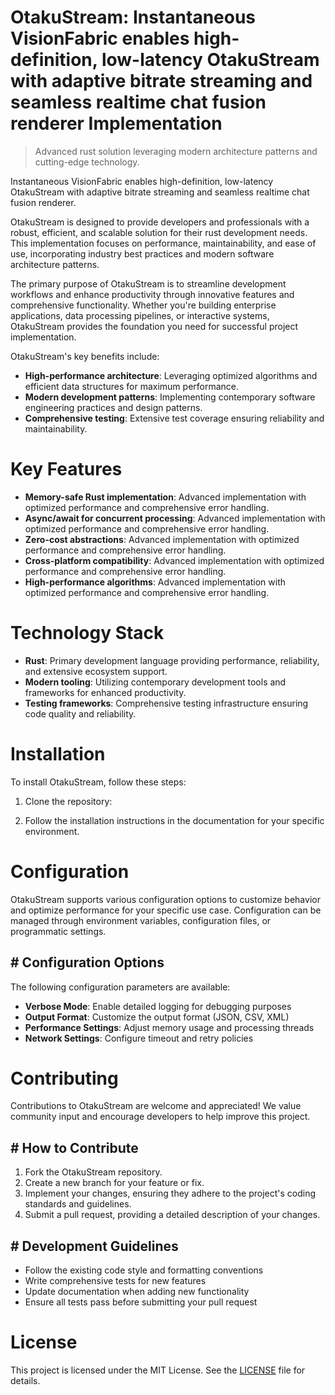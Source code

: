 <!-- fallback_OtakuStream_20250803184706_79235 -->

# OtakuStream: Instantaneous VisionFabric enables high-definition, low-latency OtakuStream with adaptive bitrate streaming and seamless realtime chat fusion renderer Implementation
> Advanced rust solution leveraging modern architecture patterns and cutting-edge technology.

Instantaneous VisionFabric enables high-definition, low-latency OtakuStream with adaptive bitrate streaming and seamless realtime chat fusion renderer.

OtakuStream is designed to provide developers and professionals with a robust, efficient, and scalable solution for their rust development needs. This implementation focuses on performance, maintainability, and ease of use, incorporating industry best practices and modern software architecture patterns.

The primary purpose of OtakuStream is to streamline development workflows and enhance productivity through innovative features and comprehensive functionality. Whether you're building enterprise applications, data processing pipelines, or interactive systems, OtakuStream provides the foundation you need for successful project implementation.

OtakuStream's key benefits include:

* **High-performance architecture**: Leveraging optimized algorithms and efficient data structures for maximum performance.
* **Modern development patterns**: Implementing contemporary software engineering practices and design patterns.
* **Comprehensive testing**: Extensive test coverage ensuring reliability and maintainability.

# Key Features

* **Memory-safe Rust implementation**: Advanced implementation with optimized performance and comprehensive error handling.
* **Async/await for concurrent processing**: Advanced implementation with optimized performance and comprehensive error handling.
* **Zero-cost abstractions**: Advanced implementation with optimized performance and comprehensive error handling.
* **Cross-platform compatibility**: Advanced implementation with optimized performance and comprehensive error handling.
* **High-performance algorithms**: Advanced implementation with optimized performance and comprehensive error handling.

# Technology Stack

* **Rust**: Primary development language providing performance, reliability, and extensive ecosystem support.
* **Modern tooling**: Utilizing contemporary development tools and frameworks for enhanced productivity.
* **Testing frameworks**: Comprehensive testing infrastructure ensuring code quality and reliability.

# Installation

To install OtakuStream, follow these steps:

1. Clone the repository:


2. Follow the installation instructions in the documentation for your specific environment.

# Configuration

OtakuStream supports various configuration options to customize behavior and optimize performance for your specific use case. Configuration can be managed through environment variables, configuration files, or programmatic settings.

## # Configuration Options

The following configuration parameters are available:

* **Verbose Mode**: Enable detailed logging for debugging purposes
* **Output Format**: Customize the output format (JSON, CSV, XML)
* **Performance Settings**: Adjust memory usage and processing threads
* **Network Settings**: Configure timeout and retry policies

# Contributing

Contributions to OtakuStream are welcome and appreciated! We value community input and encourage developers to help improve this project.

## # How to Contribute

1. Fork the OtakuStream repository.
2. Create a new branch for your feature or fix.
3. Implement your changes, ensuring they adhere to the project's coding standards and guidelines.
4. Submit a pull request, providing a detailed description of your changes.

## # Development Guidelines

* Follow the existing code style and formatting conventions
* Write comprehensive tests for new features
* Update documentation when adding new functionality
* Ensure all tests pass before submitting your pull request

# License

This project is licensed under the MIT License. See the [LICENSE](https://github.com/xgek/OtakuStream/blob/main/LICENSE) file for details.
